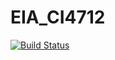 # EIA_CI4712

[![Build Status](https://travis-ci.com/german1608/EIA_CI4712.svg?token=aqTuGezTjtpGskdvd7vs&branch=master)](https://travis-ci.com/german1608/EIA_CI4712)

